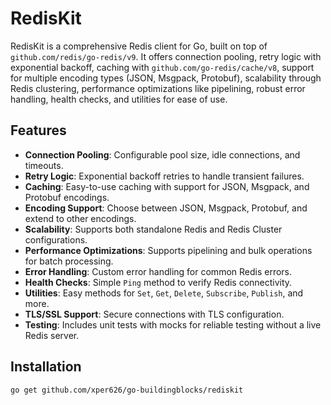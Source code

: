 # RedisKit

RedisKit is a comprehensive Redis client for Go, built on top of `github.com/redis/go-redis/v9`. It offers connection pooling, retry logic with exponential backoff, caching with `github.com/go-redis/cache/v8`, support for multiple encoding types (JSON, Msgpack, Protobuf), scalability through Redis clustering, performance optimizations like pipelining, robust error handling, health checks, and utilities for ease of use.

## Features

- **Connection Pooling**: Configurable pool size, idle connections, and timeouts.
- **Retry Logic**: Exponential backoff retries to handle transient failures.
- **Caching**: Easy-to-use caching with support for JSON, Msgpack, and Protobuf encodings.
- **Encoding Support**: Choose between JSON, Msgpack, Protobuf, and extend to other encodings.
- **Scalability**: Supports both standalone Redis and Redis Cluster configurations.
- **Performance Optimizations**: Supports pipelining and bulk operations for batch processing.
- **Error Handling**: Custom error handling for common Redis errors.
- **Health Checks**: Simple `Ping` method to verify Redis connectivity.
- **Utilities**: Easy methods for `Set`, `Get`, `Delete`, `Subscribe`, `Publish`, and more.
- **TLS/SSL Support**: Secure connections with TLS configuration.
- **Testing**: Includes unit tests with mocks for reliable testing without a live Redis server.

## Installation

```bash
go get github.com/xper626/go-buildingblocks/rediskit
